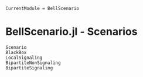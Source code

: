 ```@meta
CurrentModule = BellScenario
```
# BellScenario.jl - Scenarios

```@docs
Scenario
BlackBox
LocalSignaling
BipartiteNonSignaling
BipartiteSignaling
```

